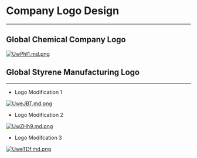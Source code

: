 # Company Logo Design
---------------------

## Global Chemical Company Logo

[![UwPhI1.md.png](https://s1.ax1x.com/2020/07/15/UwPhI1.md.png)](https://imgchr.com/i/UwPhI1)

## Global Styrene Manufacturing Logo
----------------------
* Logo Modification 1

[![UweJBT.md.png](https://s1.ax1x.com/2020/07/15/UweJBT.md.png)](https://imgchr.com/i/UweJBT)

* Logo Modification 2

[![UwZHh9.md.png](https://s1.ax1x.com/2020/07/15/UwZHh9.md.png)](https://imgchr.com/i/UwZHh9)

* Logo Modifcation 3

[![UweTDf.md.png](https://s1.ax1x.com/2020/07/15/UweTDf.md.png)](https://imgchr.com/i/UweTDf)
